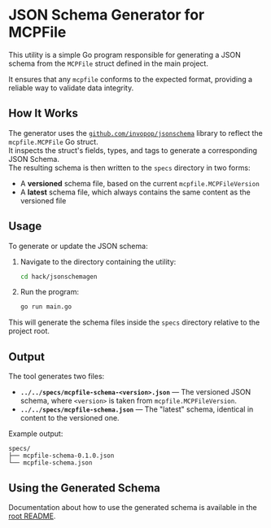 # JSON Schema Generator for MCPFile

This utility is a simple Go program responsible for generating a JSON schema from the `MCPFile` struct defined in the main project.

It ensures that any `mcpfile` conforms to the expected format, providing a reliable way to validate data integrity.

## How It Works

The generator uses the [`github.com/invopop/jsonschema`](https://github.com/invopop/jsonschema) library to reflect the `mcpfile.MCPFile` Go struct.  
It inspects the struct's fields, types, and tags to generate a corresponding JSON Schema.  
The resulting schema is then written to the `specs` directory in two forms:

- A **versioned** schema file, based on the current `mcpfile.MCPFileVersion`
- A **latest** schema file, which always contains the same content as the versioned file

## Usage

To generate or update the JSON schema:

1. Navigate to the directory containing the utility:
    ```bash
    cd hack/jsonschemagen
    ```

2. Run the program:
    ```bash
    go run main.go
    ```

This will generate the schema files inside the `specs` directory relative to the project root.

## Output

The tool generates two files:

- **`../../specs/mcpfile-schema-<version>.json`** — The versioned JSON schema, where `<version>` is taken from `mcpfile.MCPFileVersion`.
- **`../../specs/mcpfile-schema.json`** — The "latest" schema, identical in content to the versioned one.

Example output:

```
specs/
├── mcpfile-schema-0.1.0.json
└── mcpfile-schema.json
```


## Using the Generated Schema

Documentation about how to use the generated schema is available in the [root README](../../README.md#-authoring-mcpfileyaml-with-auto-complete).
